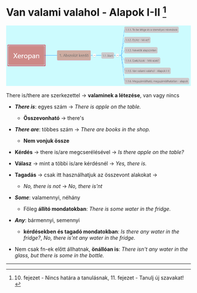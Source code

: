 # Van valami valahol - Alapok I-II [^1]

![1.1](images/1.1.png)

There is/there are szerkezettel -> **valaminek a létezése**, van vagy nincs

* ***There is***: egyes szám -> *There is apple on the table.*
  * **Összevonható** -> there's
* ***There are***: többes szám -> *There are books in the shop.*
  * **Nem vonjuk össze**
* **Kérdés** -> there is/are megcserélésével -> *Is there apple on the table?*
* **Válasz** -> mint a többi is/are kérdésnél -> *Yes, there is.*
* **Tagadás** -> csak itt használhatjuk az összevont alakokat ->
  * *No, there is not* -> *No, there is'nt*

* ***Some***: valamennyi, néhány
  * Főleg **állító mondatokban**: *There is some water in the fridge.*
* ***Any***: bármennyi, semennyi
  * **kérdésekben és tagadó mondatokban**: *Is there any water in the fridge?*, *No, there is'nt any water in the fridge.*
* Nem csak fn-ek előtt állhatnak, **önállóan is**: *There isn't any water in the glass, but there is some in the bottle.*

---
[^1]: 10. fejezet - Nincs határa a tanulásnak, 11. fejezet - Tanulj új szavakat!